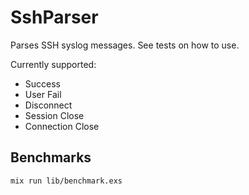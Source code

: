 # SshParser

Parses SSH syslog messages.
See tests on how to use.

Currently supported:
  - Success
  - User Fail
  - Disconnect
  - Session Close
  - Connection Close

## Benchmarks

`mix run lib/benchmark.exs`

